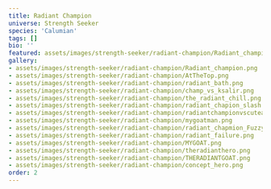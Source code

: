 ```yaml
---
title: Radiant Champion
universe: Strength Seeker
species: 'Calumian'
tags: []
bio: ''
featured: assets/images/strength-seeker/radiant-champion/Radiant_champion.png
gallery:
- assets/images/strength-seeker/radiant-champion/Radiant_champion.png
- assets/images/strength-seeker/radiant-champion/AtTheTop.png
- assets/images/strength-seeker/radiant-champion/radiant_bath.png
- assets/images/strength-seeker/radiant-champion/champ_vs_ksalir.png
- assets/images/strength-seeker/radiant-champion/the_radiant_chill.png
- assets/images/strength-seeker/radiant-champion/radiant_chapion_slash.png
- assets/images/strength-seeker/radiant-champion/radiantchampionvscuteandfunny.png
- assets/images/strength-seeker/radiant-champion/mygoatman.png
- assets/images/strength-seeker/radiant-champion/radiant_chapmion_Fuzzy.png
- assets/images/strength-seeker/radiant-champion/radiant_failure.png
- assets/images/strength-seeker/radiant-champion/MYGOAT.png
- assets/images/strength-seeker/radiant-champion/theradianthero.png
- assets/images/strength-seeker/radiant-champion/THERADIANTGOAT.png
- assets/images/strength-seeker/radiant-champion/concept_hero.png
order: 2
---
```

